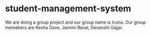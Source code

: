 # student-management-system
We are doing a group project and our group name is Icons.
Our group memebers are Kesha Dave, Jaimini Raval, Devanshi Gajjar.

